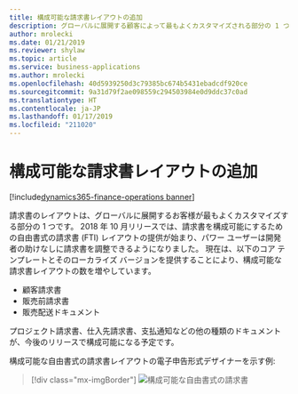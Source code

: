 ```yaml
---
title: 構成可能な請求書レイアウトの追加
description: グローバルに展開する顧客によって最もよくカスタマイズされる部分の 1 つは、請求書のレイアウトです。
author: mrolecki
ms.date: 01/21/2019
ms.reviewer: shylaw
ms.topic: article
ms.service: business-applications
ms.author: mrolecki
ms.openlocfilehash: 40d5939250d3c79385bc674b5431ebadcdf920ce
ms.sourcegitcommit: 9a31d79f2ae098559c294503984e0d9ddc37c0ad
ms.translationtype: HT
ms.contentlocale: ja-JP
ms.lasthandoff: 01/17/2019
ms.locfileid: "211020"
---
```

#  <a name="additional-configurable-invoice-layouts"></a>構成可能な請求書レイアウトの追加
[!include[dynamics365-finance-operations banner](../includes/dynamics365-finance-operations.md)]


請求書のレイアウトは、グローバルに展開するお客様が最もよくカスタマイズする部分の 1 つです。 2018 年 10 月リリースでは、請求書を構成可能にするための自由書式の請求書 (FTI) レイアウトの提供が始まり、パワー ユーザーは開発者の助けなしに請求書を調整できるようになりました。 現在は、以下のコア テンプレートとそのローカライズ バージョンを提供することにより、構成可能な請求書レイアウトの数を増やしています。

-   顧客請求書
-   販売前請求書
-   販売配送ドキュメント

プロジェクト請求書、仕入先請求書、支払通知などの他の種類のドキュメントが、今後のリリースで構成可能になる予定です。

構成可能な自由書式の請求書レイアウトの電子申告形式デザイナーを示す例: 

> [!div class="mx-imgBorder"]
> ![構成可能な自由書式の請求書](media/Configurable_report_2.png "構成可能な自由書式の請求書")
